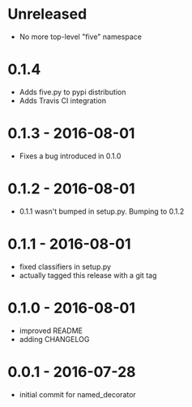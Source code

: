 # Unreleased

- No more top-level "five" namespace

# 0.1.4

- Adds five.py to pypi distribution
- Adds Travis CI integration

# 0.1.3 - 2016-08-01

- Fixes a bug introduced in 0.1.0

# 0.1.2 - 2016-08-01

- 0.1.1 wasn't bumped in setup.py. Bumping to 0.1.2

# 0.1.1 - 2016-08-01

- fixed classifiers in setup.py
- actually tagged this release with a git tag

# 0.1.0 - 2016-08-01

- improved README
- adding CHANGELOG

# 0.0.1 - 2016-07-28

- initial commit for named_decorator
